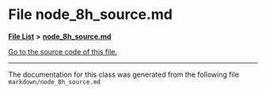 
# File node\_8h\_source.md


[**File List**](files.md) **>** [**node\_8h\_source.md**](node__8h__source_8md.md)

[Go to the source code of this file.](node__8h__source_8md_source.md)



























------------------------------
The documentation for this class was generated from the following file `markdown/node_8h_source.md`